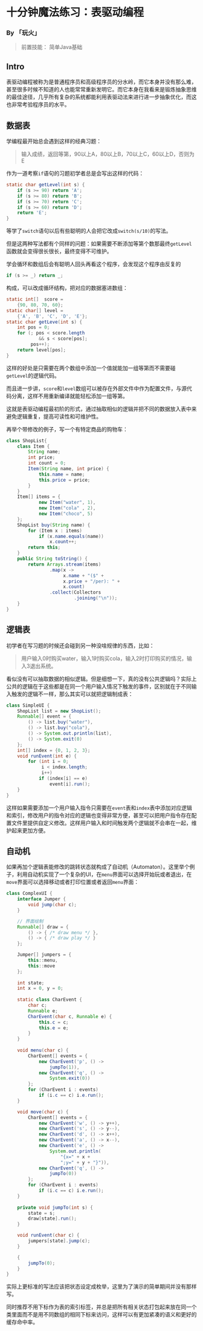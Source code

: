 # 十分钟魔法练习：表驱动编程

### By 「玩火」

> 前置技能： 简单Java基础

## Intro

表驱动编程被称为是普通程序员和高级程序员的分水岭，而它本身并没有那么难，甚至很多时候不知道的人也能常常重新发明它。而它本身在我看来是锻炼抽象思维的最佳途径，几乎所有复杂的系统都能利用表驱动法来进行进一步抽象优化，而这也非常考验程序员的水平。

## 数据表

学编程最开始总会遇到这样的经典习题：

> 输入成绩，返回等第，90以上A，80以上B，70以上C，60以上D，否则为E

作为一道考察`if`语句的习题初学者总是会写出这样的代码：

```java
static char getLevel(int s) {
    if (s >= 90) return 'A';
    if (s >= 80) return 'B';
    if (s >= 70) return 'C';
    if (s >= 60) return 'D';
    return 'E';
}
```

等学了`switch`语句以后有些聪明的人会把它改成`switch(s/10)`的写法。

但是这两种写法都有个同样的问题：如果需要不断添加等第个数那最终`getLevel`函数就会变得很长很长，最终变得不可维护。

学会循环和数组后会有聪明人回头再看这个程序，会发现这个程序由反复的

```java
if (s >= _) return _;
```

构成，可以改成循环结构，把对应的数据塞进数组：

```java
static int[]  score = 
    {90, 80, 70, 60};
static char[] level = 
    {'A', 'B', 'C', 'D', 'E'};
static char getLeve(int s) {
    int pos = 0;
    for (; pos < score.length
            && s < score[pos];
         pos++);
    return level[pos];
}
```

这样的好处是只需要在两个数组中添加一个值就能加一组等第而不需要碰`getLevel`的逻辑代码。

而且进一步讲，`score`和`level`数组可以被存在外部文件中作为配置文件，与源代码分离，这样不用重新编译就能轻松添加一组等第。

这就是表驱动编程最初阶的形式，通过抽取相似的逻辑并把不同的数据放入表中来避免逻辑重复，提高可读性和可维护性。

再举个带修改的例子，写一个有特定商品的购物车：

```java
class ShopList{
    class Item {
        String name;
        int price;
        int count = 0;
        Item(String name, int price) {
            this.name = name;
            this.price = price;
        }
    }
    Item[] items = {
            new Item("water", 1),
            new Item("cola" , 2),
            new Item("choco", 5)
    };
    ShopList buy(String name) {
        for (Item x : items)
            if (x.name.equals(name))
                x.count++;
        return this;
    }
    public String toString() {
        return Arrays.stream(items)
                .map(x -> 
                     x.name + "($" + 
                     x.price + "/per): " + 
                     x.count)
                .collect(Collectors
                         .joining("\n"));
    }
}
```

## 逻辑表

初学者在写习题的时候还会碰到另一种没啥规律的东西，比如：

> 用户输入0时购买water，输入1时购买cola，输入2时打印购买的情况，输入3退出系统。

看似没有可以抽取数据的相似逻辑。但是细想一下，真的没有公共逻辑吗？实际上公共的逻辑在于这些都是在同一个用户输入情况下触发的事件，区别就在于不同输入触发的逻辑不一样，那么其实可以就把逻辑制成表：

```java
class SimpleUI {
    ShopList list = new ShopList();
    Runnable[] event = {
        () -> list.buy("water"),
        () -> list.buy("cola"),
        () -> System.out.println(list),
        () -> System.exit(0)
    };
    int[] index = {0, 1, 2, 3};
    void runEvent(int e) {
        for (int i = 0; 
             i < index.length; 
             i++)
            if (index[i] == e) 
                event[i].run();
    }
}
```

这样如果需要添加一个用户输入指令只需要在`event`表和`index`表中添加对应逻辑和索引，修改用户的指令对应的逻辑也变得非常方便，甚至可以把用户指令存在配置文件里提供自定义修改。这样用户输入和时间触发两个逻辑就不会串在一起，维护起来更加方便。

## 自动机

如果再加个逻辑表能修改的跳转状态就构成了自动机（Automaton）。这里举个例子，利用自动机实现了一个复杂的UI，在`menu`界面可以选择开始玩或者退出，在`move`界面可以选择移动或者打印位置或者返回`menu`界面：

```java
class ComplexUI {
    interface Jumper {
        void jump(char c);
    }

    // 界面绘制
    Runnable[] draw = {
        () -> { /* draw menu */ },
        () -> { /* draw play */ }
    };

    Jumper[] jumpers = {
        this::menu,
        this::move
    };
    
    int state;
    int x = 0, y = 0;
    
    static class CharEvent {
        char c;
        Runnable e;
        CharEvent(char c, Runnable e) {
            this.c = c;
            this.e = e;
        }
    }
    
    void menu(char c) {
        CharEvent[] events = {
            new CharEvent('p', () -> 
                jumpTo(1)),
            new CharEvent('q', () ->
                System.exit(0))
        };
        for (CharEvent i : events)
            if (i.c == c) i.e.run();
    }

    void move(char c) {
        CharEvent[] events = {
            new CharEvent('w', () -> y++),
            new CharEvent('s', () -> y--),
            new CharEvent('d', () -> x++),
            new CharEvent('a', () -> x--),
            new CharEvent('e', () ->
                System.out.println(
                    "{x=" + x + 
                    ";y=" + y + "}")),
            new CharEvent('q', () -> 
                jumpTo(0))
        };
        for (CharEvent i : events)
            if (i.c == c) i.e.run();
    }
    
    private void jumpTo(int s) {
        state = s;
        draw[state].run();
    }

    void runEvent(char c) {
        jumpers[state].jump(c);
    }

    {
        jumpTo(0);
    }
}
```

实际上更标准的写法应该把状态设定成枚举，这里为了演示的简单期间并没有那样写。

同时推荐不用下标作为表的索引标签，并总是把所有相关状态打包起来放在同一个类里面而不是用不同数组的相同下标来访问，这样可以有更加紧凑的语义和更好的缓存命中率。

